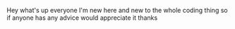 Hey what's up everyone I'm new here and new to the  whole coding thing so if anyone has any advice would appreciate it thanks


<!---
Mugsy8609/Mugsy8609 is a ✨ special ✨ repository because its `README.md` (this file) appears on your GitHub profile.
You can click the Preview link to take a look at your changes.
--->
